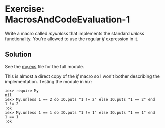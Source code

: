 # Exercise: MacrosAndCodeEvaluation-1
Write a macro called *myunless* that implements the standard *unless* functionality. You're allowed to use the regular *if* expression in it.

## Solution
See the [my.exs](./my.exs) file for the full module.

This is almost a direct copy of the *if* macro so I won't bother describing the implementation. Testing the module in *iex*:
```
iex> require My
nil
iex> My.unless 1 == 2 do IO.puts "1 != 2" else IO.puts "1 == 2" end
1 != 2
:ok
iex> My.unless 1 == 1 do IO.puts "1 != 1" else IO.puts "1 == 1" end
1 == 1
:ok
```
